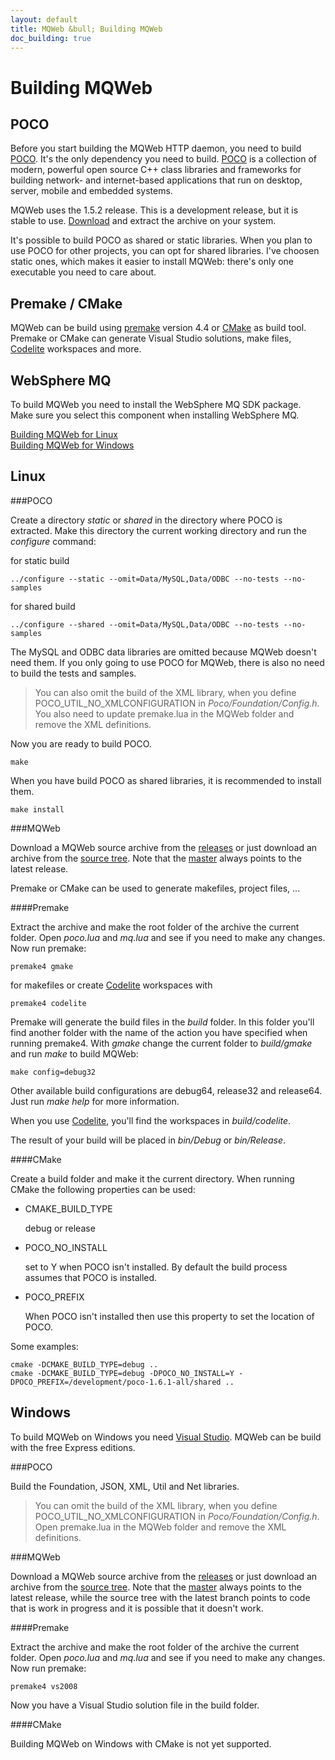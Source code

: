 ```yaml
---
layout: default
title: MQWeb &bull; Building MQWeb
doc_building: true
---
```


Building MQWeb
==============

POCO
----

Before you start building the MQWeb HTTP daemon, you need to build 
[POCO](http://www.pocoproject.com). It's the only dependency you need to build.
[POCO](http://www.pocoproject.com) is a collection of modern, powerful open 
source C++ class libraries and frameworks for building network- and 
internet-based applications that run on desktop, server, mobile and embedded 
systems.

MQWeb uses the 1.5.2 release. This is a development release, but it is stable to
use. [Download](http://pocoproject.org/download/index.html) and extract the
archive on your system.

It's possible to build POCO as shared or static libraries. When you plan to use
POCO for other projects, you can opt for shared libraries. I've choosen static
ones, which makes it easier to install MQWeb: there's only one executable you
need to care about.

Premake / CMake
---------------

MQWeb can be build using [premake](http://premake.github.io/) version 4.4
or [CMake](https://cmake.org) as build tool. Premake or CMake can generate
Visual Studio solutions, make files, [Codelite](http://codelite.org/) workspaces and more.

WebSphere MQ
------------

To build MQWeb you need to install the WebSphere MQ SDK package. Make sure you
select this component when installing WebSphere MQ.

[Building MQWeb for Linux](#linux)  
[Building MQWeb for Windows](#windows)  

<a name="linux"> </a>

Linux
-----

###POCO

Create a directory *static* or *shared* in the directory where POCO is 
extracted. Make this directory the current working directory and run the
 *configure* command:

for static build

    ../configure --static --omit=Data/MySQL,Data/ODBC --no-tests --no-samples
   
for shared build

    ../configure --shared --omit=Data/MySQL,Data/ODBC --no-tests --no-samples
   
The MySQL and ODBC data libraries are omitted because MQWeb doesn't need them. If you only
going to use POCO for MQWeb, there is also no need to build the tests and 
samples.

> You can also omit the build of the XML library, when you 
> define POCO\_UTIL\_NO\_XMLCONFIGURATION in *Poco/Foundation/Config.h*. You 
> also need to update premake.lua in the MQWeb folder and remove the XML 
> definitions.

Now you are ready to build POCO.

    make
    
When you have build POCO as shared libraries, it is recommended to install them.

    make install

###MQWeb

Download a MQWeb source archive from the 
[releases](https://github.com/fbraem/mqweb/releases) or just download an archive
from the [source tree](https://github.com/fbraem/mqweb). Note that the 
[master](https://github.com/fbraem/mqweb/tree/master) always points to the 
latest release.

Premake or CMake can be used to generate makefiles, project files, ...

####Premake

Extract the archive and make the root folder of the archive the current
folder. Open *poco.lua* and *mq.lua* and see if you need to make any changes. 
Now run premake:

    premake4 gmake
   
for makefiles or create [Codelite](http://codelite.org/) workspaces with

    premake4 codelite

Premake will generate the build files in the *build* folder. In this folder
you'll find another folder with the name of the action you have specified when
running premake4. With *gmake* change the current folder to *build/gmake* and
run *make* to build MQWeb:

    make config=debug32

Other available build configurations are debug64, release32 and release64. Just
run *make help* for more information.

When you use [Codelite](http://codelite.org/), you'll find the workspaces in
*build/codelite*.

The result of your build will be placed in *bin/Debug* or *bin/Release*.

####CMake

Create a build folder and make it the current directory. When running CMake the
following properties can be used:

+ CMAKE_BUILD_TYPE

  debug or release

+ POCO_NO_INSTALL

  set to Y when POCO isn't installed. By default the build process assumes that
  POCO is installed.
  
+ POCO_PREFIX

  When POCO isn't installed then use this property to set the location of POCO.

Some examples:

````
cmake -DCMAKE_BUILD_TYPE=debug ..
cmake -DCMAKE_BUILD_TYPE=debug -DPOCO_NO_INSTALL=Y -DPOCO_PREFIX=/development/poco-1.6.1-all/shared ..
````

<a name="windows"> </a>

Windows
-------

To build MQWeb on Windows you need [Visual Studio](http://www.visualstudio.com).
MQWeb can be build with the free Express editions.

###POCO

Build the Foundation, JSON, XML, Util and Net libraries.

> You can omit the build of the XML library, when you 
> define POCO\_UTIL\_NO\_XMLCONFIGURATION in *Poco/Foundation/Config.h*. Open 
> premake.lua in the MQWeb folder and remove the XML definitions.

###MQWeb

Download a MQWeb source archive from the 
[releases](https://github.com/fbraem/mqweb/releases) or just download an archive
from the [source tree](https://github.com/fbraem/mqweb). Note that the 
[master](https://github.com/fbraem/mqweb/tree/master) always points to the 
latest release, while the source tree with the latest branch points to code
that is work in progress and it is possible that it doesn't work.

####Premake

Extract the archive and make the root folder of the archive the current
folder. Open *poco.lua* and *mq.lua* and see if you need to make any changes. 
Now run premake:

    premake4 vs2008

Now you have a Visual Studio solution file in the build folder.

####CMake

Building MQWeb on Windows with CMake is not yet supported.
